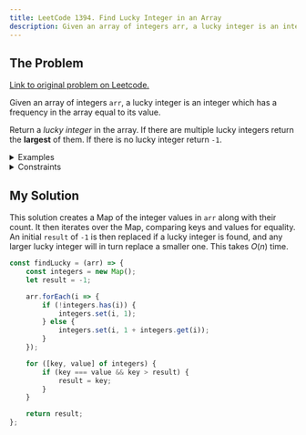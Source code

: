 ```yaml
---
title: LeetCode 1394. Find Lucky Integer in an Array
description: Given an array of integers arr, a lucky integer is an integer which has a frequency in the array equal to its value.
---
```


## The Problem

[Link to original problem on Leetcode.](https://leetcode.com/problems/find-lucky-integer-in-an-array/)

Given an array of integers `arr`, a lucky integer is an integer which has a frequency in the array equal to its value.

Return a *lucky integer* in the array. If there are multiple lucky integers return the **largest** of them. If there is no lucky integer return `-1`.

<details>
<summary>Examples</summary>

Example 1:

```
Input: arr = [2,2,3,4]
Output: 2
Explanation: The only lucky number in the array is 2 because frequency[2] == 2.
```

Example 2:

```
Input: arr = [1,2,2,3,3,3]
Output: 3
Explanation: 1, 2 and 3 are all lucky numbers, return the largest of them.
```

Example 3:

```
Input: arr = [2,2,2,3,3]
Output: -1
Explanation: There are no lucky numbers in the array.
```

Example 4:

```
Input: arr = [5]
Output: -1
```

Example 5:

```
Input: arr = [7,7,7,7,7,7,7]
Output: 7
```
</details>

<details>
<summary>Constraints</summary>

- `1 <= arr.length <= 500`
- `1 <= arr[i] <= 500`
</details>

## My Solution

This solution creates a Map of the integer values in `arr` along with their count. It then iterates over the Map, comparing keys and values for equality. An initial `result` of `-1` is then replaced if a lucky integer is found, and any larger lucky integer will in turn replace a smaller one. This takes $O(n)$ time.

```javascript
const findLucky = (arr) => {
    const integers = new Map();
    let result = -1;

    arr.forEach(i => {
        if (!integers.has(i)) {
            integers.set(i, 1);
        } else {
            integers.set(i, 1 + integers.get(i));
        }
    });

    for ([key, value] of integers) {
        if (key === value && key > result) {
            result = key;
        }
    }

    return result;
};
```
